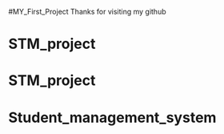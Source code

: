 ﻿#MY_First_Project
 Thanks for visiting my github
# STM_project
# STM_project
# Student_management_system
